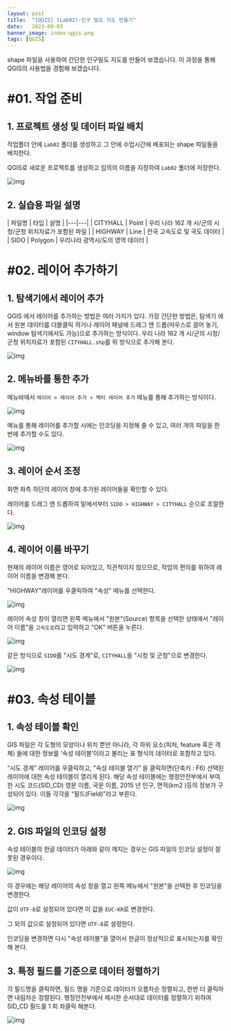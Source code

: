 ```yaml
---
layout: post
title:  "[QGIS] (Lab02)-인구 밀도 지도 만들기"
date:   2023-09-03
banner_image: index-qgis.png
tags: [QGIS]
---
```


shape 파일을 사용하여 간단한 인구밀도 지도를 만들어 보겠습니다. 이 과정을 통해 QGIS의 사용법을 경험해 보겠습니다.

<!--more-->

# #01. 작업 준비

## 1. 프로젝트 생성 및 데이터 파일 배치

작업폴더 안에 `Lab02` 폴더를 생성하고 그 안에 수업시간에 배포되는 shape 파일들을 배치한다.

QGIS로 새로운 프로젝트를 생성하고 임의의 이름을 지정하여 `Lab02` 폴더에 저장한다.

![img](/images/posts/2023/0903/lab02-1.png)

## 2. 실습용 파일 설명

| 파일명 | 타입 | 설명 |
|---|---|
| CITYHALL | Point | 우리 나라 162 개 시/군의 시청/군청 위치자료가 포함된 파일 |
| HIGHWAY | Line | 전국 고속도로 및 국도 데이터 |
| SIDO | Polygon | 우리나라 광역시/도의 영역 데이터 |

# #02. 레이어 추가하기

## 1. 탐색기에서 레이어 추가

QGIS 에서 레이어를 추가하는 방법은 여러 가지가 있다. 가장 간단한 방법은, 탐색기 에서 원본 데이터를 더블클릭 하거나 레이어 패널에 드래그 앤 드롭(마우스로 끌어 놓기, window 탐색기에서도 가능)으로 추가하는 방식이다. 우리 나라 162 개 시/군의 시청/군청 위치자료가 포함된 `CITYHALL.shp`를 위 방식으로 추가해 본다.

![img](/images/posts/2023/0903/lab02-2.png)

## 2. 메뉴바를 통한 추가

메뉴바에서 `레이어 > 레이어 추가 > 백터 레이어 추가` 메뉴를 통해 추가하는 방식이다.

![img](/images/posts/2023/0903/lab02-3.png)

메뉴를 통해 레이어를 추가할 시에는 인코딩을 지정해 줄 수 있고, 여러 개의 파일을 한 번에 추가할 수도 있다.

![img](/images/posts/2023/0903/lab02-4.png)

## 3. 레이어 순서 조정

화면 좌측 하단의 레이어 창에 추가된 레이어들을 확인할 수 있다.

레이어를 드래그 앤 드롭하여 밑에서부터 `SIDO > HIGHWAY > CITYHALL` 순으로 조절한다.

![img](/images/posts/2023/0903/lab02-5.png)

## 4. 레이어 이름 바꾸기

현재의 레이어 이름은 영어로 되어있고, 직관적이지 않으므로, 작업의 편의를 위하여 레이어 이름을 변경해 본다.

"HIGHWAY"레이어를 우클릭하여 "속성" 메뉴를 선택한다.

![img](/images/posts/2023/0903/lab02-6.png)

레이어 속성 창이 열리면 왼쪽 메뉴에서 "원본"(Source) 항목을 선택한 상태에서 "레이어 이름"을 `고속도로`라고 입력하고 "OK" 버튼을 누른다.

![img](/images/posts/2023/0903/lab02-7.png)

같은 방식으로 `SIDO`를 "시도 경계"로, `CITYHALL`을 "시청 및 군청"으로 변경한다.

![img](/images/posts/2023/0903/lab02-8.png)

# #03. 속성 테이블

## 1. 속성 테이블 확인

GIS 파일은 각 도형의 모양이나 위치 뿐만 아니라, 각 하위 요소(피처, feature 혹은 객체) 들에 대한 정보를 ‘속성 테이블’이라고 불리는 표 형식의 데이터로 포함하고 있다.

“시도 경계” 레이어를 우클릭하고, ”속성 테이블 열기” 을 클릭하면(단축키 : F6) 선택된 레이어에 대한 속성 테이블이 열리게 된다. 해당 속성 테이블에는 행정안전부에서 부여한 시도 코드(SID_CD) 영문 이름, 국문 이름, 2015 년 인구, 면적(km2 )등의 정보가 구성되어 있다. 이들 각각을 “필드(Field)”라고 부른다.

![img](/images/posts/2023/0903/lab02-9.png)

## 2. GIS 파일의 인코딩 설정

속성 테이블의 한글 데이터가 아래와 같이 깨지는 경우는 GIS 파일의 인코딩 설정이 잘못된 경우이다.

![img](/images/posts/2023/0903/lab02-10.png)

이 경우에는 해당 레이어의 속성 창을 열고 왼쪽 메뉴에서 "원본"을 선택한 후 인코딩을 변경한다.

값이 `UTF-8`로 설정되어 있다면 이 값을 `EUC-KR`로 변경한다.

그 외의 값으로 설정되어 있다면 `UTF-8`로 설정한다.

인코딩을 변경하면 다시 "속성 테이블"을 열어서 한글이 정상적으로 표시되는지를 확인해 본다.

## 3. 특정 필드를 기준으로 데이터 정렬하기

각 필드명을 클릭하면, 필드 명을 기준으로 데이터가 오름차순 정렬되고, 한번 더 클릭하면 내림차순 정렬된다. 행정안전부에서 제시한 순서대로 데이터를 정렬하기 위하여 SID_CD 필드를 1 회 좌클릭 해본다.

![img](/images/posts/2023/0903/lab02-11.png)